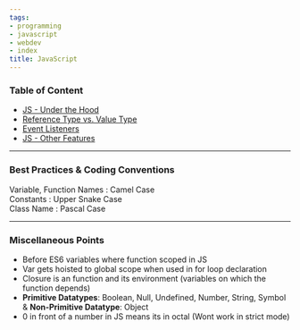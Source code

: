 ```yaml
---
tags:
- programming
- javascript
- webdev
- index
title: JavaScript
---
```


### Table of Content

* [JS - Under the Hood](js-under-the-hood.md)
* [Reference Type vs. Value Type](../../software-concepts/reference-type-vs-value-type.md)
* [Event Listeners](event-listeners.md)
* [JS - Other Features](js-other-features.md)

---

### Best Practices & Coding Conventions

Variable, Function Names : Camel Case  
Constants : Upper Snake Case  
Class Name : Pascal Case

---

### Miscellaneous Points

* Before ES6 variables where function scoped in JS
* Var gets hoisted to global scope when used in for loop declaration
* Closure is an function and its environment (variables on which the function depends)
* **Primitive Datatypes**: Boolean, Null, Undefined, Number, String, Symbol & **Non-Primitive Datatype**: Object
* 0 in front of a number in JS means its in octal (Wont work in strict mode)